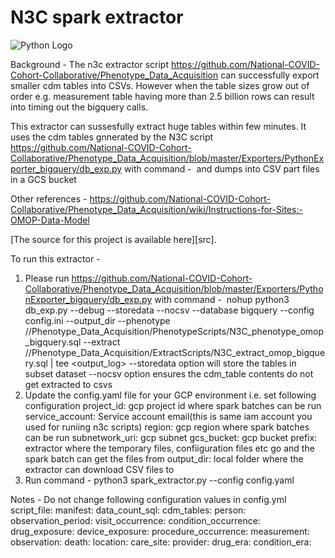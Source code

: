# N3C spark extractor

![Python Logo](https://www.python.org/static/community_logos/python-logo.png "Sample inline image")

Background - The n3c extractor script https://github.com/National-COVID-Cohort-Collaborative/Phenotype_Data_Acquisition 
can successfully export smaller cdm tables into CSVs. However when the table sizes grow out of order 
e.g. measurement table having more than 2.5 billion rows can result into timing out the bigquery 
calls.

This extractor can sussesfully extract huge tables within few minutes. It uses the cdm tables gnnerated by the
N3C script https://github.com/National-COVID-Cohort-Collaborative/Phenotype_Data_Acquisition/blob/master/Exporters/PythonExporter_bigquery/db_exp.py with command - 
and dumps into CSV part files in a GCS bucket

Other references - https://github.com/National-COVID-Cohort-Collaborative/Phenotype_Data_Acquisition/wiki/Instructions-for-Sites:-OMOP-Data-Model

[The source for this project is available here][src].

To run this extractor -

1. Please run https://github.com/National-COVID-Cohort-Collaborative/Phenotype_Data_Acquisition/blob/master/Exporters/PythonExporter_bigquery/db_exp.py with command - 
    nohup python3 db_exp.py --debug --storedata --nocsv --database bigquery --config config.ini --output_dir <output-dir> --phenotype /<path-to-n3c-scripts>/Phenotype_Data_Acquisition/PhenotypeScripts/N3C_phenotype_omop_bigquery.sql --extract /<path-to-n3c-scripts>/Phenotype_Data_Acquisition/ExtractScripts/N3C_extract_omop_bigquery.sql | tee <output_log>
    --storedata option will store the tables in subset dataset
    --nocsv option ensures the cdm_table contents do not get extracted to csvs
2. Update the config.yaml file for your GCP environment i.e. set following configuration 
    project_id:  gcp project id where spark batches can be run
    service_account:  Service account email(this is same iam account you used for runiing n3c scripts)
    region:  gcp region where spark batches can be run
    subnetwork_uri: gcp subnet
    gcs_bucket: gcp bucket
    prefix: extractor where the temporary files, confiiguration files etc go and the spark batch can get the files from
    output_dir: local folder where the extractor can download CSV files to 
3. Run command -
   python3 spark_extractor.py  --config config.yaml

Notes - Do not change following configuration values in config.yml
    script_file:
    manifest:
    data_count_sql:
    cdm_tables: 
    person:
    observation_period:
    visit_occurrence:
    condition_occurrence:
    drug_exposure:
    device_exposure:
    procedure_occurrence:
    measurement:
    observation:
    death:
    location:
    care_site:
    provider:
    drug_era:
    condition_era: 

